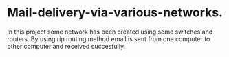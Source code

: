 # Mail-delivery-via-various-networks.
In this project some network has been created using some switches and routers. By using rip routing method email is sent from one computer to other computer and received succesfully.
